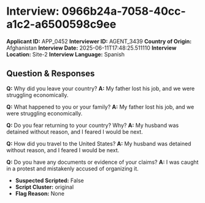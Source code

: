# Interview: 0966b24a-7058-40cc-a1c2-a6500598c9ee
**Applicant ID:** APP_0452
**Interviewer ID:** AGENT_3439
**Country of Origin:** Afghanistan
**Interview Date:** 2025-06-11T17:48:25.511110
**Interview Location:** Site-2
**Interview Language:** Spanish

## Question & Responses

**Q:** Why did you leave your country?
**A:** My father lost his job, and we were struggling economically.

**Q:** What happened to you or your family?
**A:** My father lost his job, and we were struggling economically.

**Q:** Do you fear returning to your country? Why?
**A:** My husband was detained without reason, and I feared I would be next.

**Q:** How did you travel to the United States?
**A:** My husband was detained without reason, and I feared I would be next.

**Q:** Do you have any documents or evidence of your claims?
**A:** I was caught in a protest and mistakenly accused of organizing it.

- **Suspected Scripted:** False
- **Script Cluster:** original
- **Flag Reason:** None